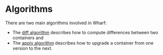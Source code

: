
# Algorithms

There are two main algorithms involved in Wharf:

  * The [diff algorithm](./diff.md) describes how to compute differences
  between two containers and
  * The [apply algorithm](./apply.md) describes how to upgrade a container from one version to the next.
